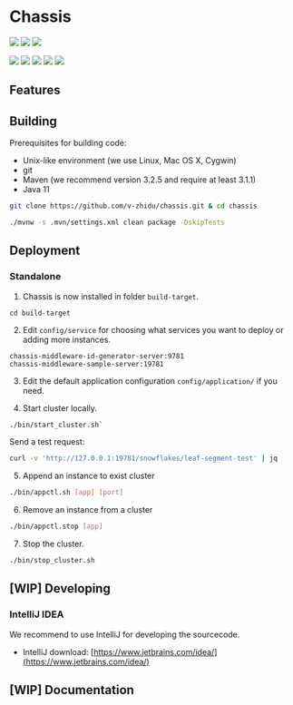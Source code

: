 # Chassis

[![](https://github.com/v-zhidu/chassis/actions/workflows/maven.yml/badge.svg?branch=main)](https://github.com/v-zhidu/chassis/actions/workflows/maven.yml)
[![](https://sonarcloud.io/api/project_badges/measure?branch=main&project=v-zhidu_chassis&metric=alert_status)](https://sonarcloud.io/dashboard?id=v-zhidu_chassis)
[![](https://sonarcloud.io/api/project_badges/measure?branch=main&project=v-zhidu_chassis&metric=security_rating)](https://sonarcloud.io/dashboard?id=v-zhidu_chassis)

[![](https://sonarcloud.io/api/project_badges/measure?branch=main&project=v-zhidu_chassis&metric=coverage)](https://sonarcloud.io/dashboard?id=v-zhidu_chassis)
[![](https://sonarcloud.io/api/project_badges/measure?branch=main&project=v-zhidu_chassis&metric=duplicated_lines_density)](https://sonarcloud.io/dashboard?id=v-zhidu_chassis) 
[![](https://sonarcloud.io/api/project_badges/measure?branch=main&project=v-zhidu_chassis&metric=bugs)](https://sonarcloud.io/dashboard?id=v-zhidu_chassis)
[![](https://sonarcloud.io/api/project_badges/measure?branch=main&project=v-zhidu_chassis&metric=code_smells)](https://sonarcloud.io/dashboard?id=v-zhidu_chassis)
[![](https://sonarcloud.io/api/project_badges/measure?branch=main&project=v-zhidu_chassis&metric=ncloc)](https://sonarcloud.io/dashboard?id=v-zhidu_chassis)

## Features

## Building

Prerequisites for building code:

* Unix-like environment (we use Linux, Mac OS X, Cygwin)
* git
* Maven (we recommend version 3.2.5 and require at least 3.1.1)
* Java 11

```bash
git clone https://github.com/v-zhidu/chassis.git & cd chassis

./mvnw -s .mvn/settings.xml clean package -DskipTests
```

## Deployment

### Standalone

1. Chassis is now installed in folder `build-target`.

```
cd build-target
```

2. Edit `config/service` for choosing what services you want to deploy or adding more instances.

```text
chassis-middleware-id-generator-server:9781
chassis-middleware-sample-server:19781
```

3. Edit the default application configuration `config/application/` if you need.

4. Start cluster locally.

```bash
./bin/start_cluster.sh`
```

Send a test request: 

```bash
curl -v 'http://127.0.0.1:19781/snowflakes/leaf-segment-test' | jq
````

5. Append an instance to exist cluster

```bash
./bin/appctl.sh [app] [port]
```

6. Remove an instance from a cluster

```bash
./bin/appctl.stop [app]
```

7. Stop the cluster.

```bash
./bin/stop_cluster.sh
```

## [WIP] Developing

### IntelliJ IDEA

We recommend to use IntelliJ for developing the sourcecode.

* IntelliJ download: [https://www.jetbrains.com/idea/](https://www.jetbrains.com/idea/)

## [WIP] Documentation
